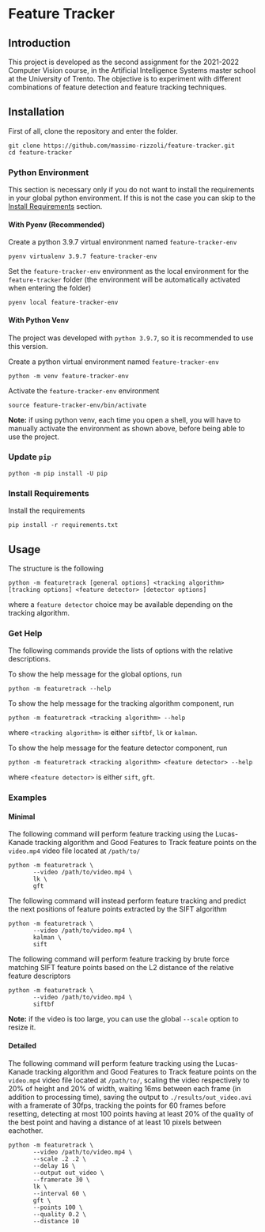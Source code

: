 # Feature Tracker

## Introduction

This project is developed as the second assignment for the 2021-2022 Computer Vision course, in the Artificial Intelligence Systems master school at the University of Trento.
The objective is to experiment with different combinations of feature detection and feature tracking techniques.

## Installation

First of all, clone the repository and enter the folder.

```
git clone https://github.com/massimo-rizzoli/feature-tracker.git
cd feature-tracker
```

### Python Environment

This section is necessary only if you do not want to install the requirements in your global python environment.
If this is not the case you can skip to the [Install Requirements](#install-requirements) section.

#### With Pyenv (Recommended)

Create a python 3.9.7 virtual environment named `feature-tracker-env`

```
pyenv virtualenv 3.9.7 feature-tracker-env
```

Set the `feature-tracker-env` environment as the local environment for the `feature-tracker` folder (the environment will be automatically activated when entering the folder)

```
pyenv local feature-tracker-env
```

#### With Python Venv

The project was developed with `python 3.9.7`, so it is recommended to use this version.

Create a python virtual environment named `feature-tracker-env`

```
python -m venv feature-tracker-env
```

Activate the `feature-tracker-env` environment

```
source feature-tracker-env/bin/activate
```

**Note:** if using python venv, each time you open a shell, you will have to manually activate the environment as shown above, before being able to use the project.

### Update `pip`

```
python -m pip install -U pip
```

### Install Requirements

Install the requirements

```
pip install -r requirements.txt
```

## Usage

The structure is the following

```
python -m featuretrack [general options] <tracking algorithm> [tracking options] <feature detector> [detector options]
```

where a `feature detector` choice may be available depending on the tracking algorithm.

### Get Help

The following commands provide the lists of options with the relative descriptions.

To show the help message for the global options, run

```
python -m featuretrack --help
```

To show the help message for the tracking algorithm component, run

```
python -m featuretrack <tracking algorithm> --help
```

where `<tracking algorithm>` is either `siftbf`, `lk` or `kalman`.

To show the help message for the feature detector component, run

```
python -m featuretrack <tracking algorithm> <feature detector> --help
```

where `<feature detector>` is either `sift`, `gft`.

### Examples

#### Minimal

The following command will perform feature tracking using the Lucas-Kanade tracking algorithm and Good Features to Track feature points on the `video.mp4` video file located at `/path/to/`

```
python -m featuretrack \
       --video /path/to/video.mp4 \
       lk \
       gft
```

The following command will instead perform feature tracking and predict the next positions of feature points extracted by the SIFT algorithm

```
python -m featuretrack \
       --video /path/to/video.mp4 \
       kalman \
       sift
```

The following command will perform feature tracking by brute force matching SIFT feature points based on the L2 distance of the relative feature descriptors

```
python -m featuretrack \
       --video /path/to/video.mp4 \
       siftbf
```

**Note:** if the video is too large, you can use the global `--scale` option to resize it.


#### Detailed

The following command will perform feature tracking using the Lucas-Kanade tracking algorithm and Good Features to Track feature points on the `video.mp4` video file located at `/path/to/`, scaling the video respectively to 20% of height and 20% of width, waiting 16ms between each frame (in addition to processing time), saving the output to `./results/out_video.avi` with a framerate of 30fps, tracking the points for 60 frames before resetting, detecting at most 100 points having at least 20% of the quality of the best point and having a distance of at least 10 pixels between eachother.

```
python -m featuretrack \
       --video /path/to/video.mp4 \
       --scale .2 .2 \
       --delay 16 \
       --output out_video \
       --framerate 30 \
       lk \
       --interval 60 \
       gft \
       --points 100 \
       --quality 0.2 \
       --distance 10
```
